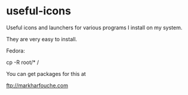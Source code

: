 useful-icons
============

Useful icons and launchers for various programs I install on my system.


They are very easy to install.

Fedora:
  
  cp -R root/* /


You can get packages for this at 

ftp://markharfouche.com
